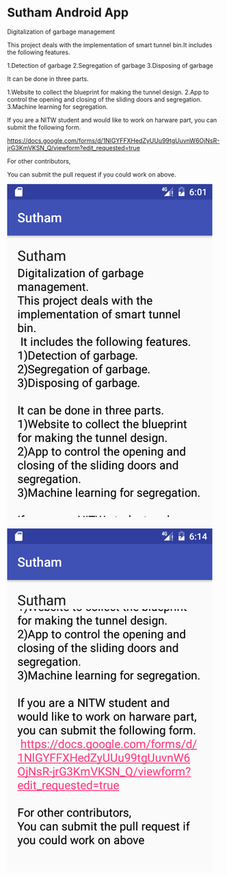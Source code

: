 # Sutham Android App
Digitalization of garbage management

This project deals with the implementation of smart tunnel bin.It includes the following features.

1.Detection of garbage
2.Segregation of garbage
3.Disposing of garbage

It can be done in three parts.

1.Website to collect the blueprint for making the tunnel design.
2.App to control the opening and closing of the sliding doors and segregation.
3.Machine learning for segregation.

If you are a NITW student and would like to work on harware part, you can submit the following form.

https://docs.google.com/forms/d/1NlGYFFXHedZyUUu99tgUuvnW6OjNsR-jrG3KmVKSN_Q/viewform?edit_requested=true



For other contributors,

You can submit the pull request if you could work on above.

![alt text](assets/Screenshot_1500899474.png "ScreenShot - 1")
![alt text](assets/Screenshot_1500900298.png "ScreenShot - 2")






